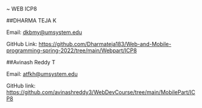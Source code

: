
~ WEB ICP8

##DHARMA TEJA K

Email: dkbmy@umsystem.edu

GitHub Link:    https://github.com/Dharmateja183/Web-and-Mobile-programming-spring-2022/tree/main/Webpart/ICP8




##Avinash Reddy T

Email: atfkh@umsystem.edu

GitHub link: https://github.com/avinashreddy3/WebDevCourse/tree/main/MobilePart/ICP8